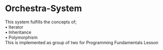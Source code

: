 # Orchestra-System
 
This system fulfills the concepts of;<br />
• Iterator<br />
• Inheritance<br />
• Polymorphism<br />
This is implemented as group of two for Programming Fundamentals Lesson
